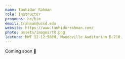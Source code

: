 ```yaml
---
name: Tauhidur Rahman
role: Instructor
pronouns: he/him
email: trahman@ucsd.edu
website: https://www.tauhidurrahman.com/
photo: assets/images/TR.png
lecture: MWF 12-12:50PM, Mandeville Auditorium B-210
---
```


Coming soon 👀